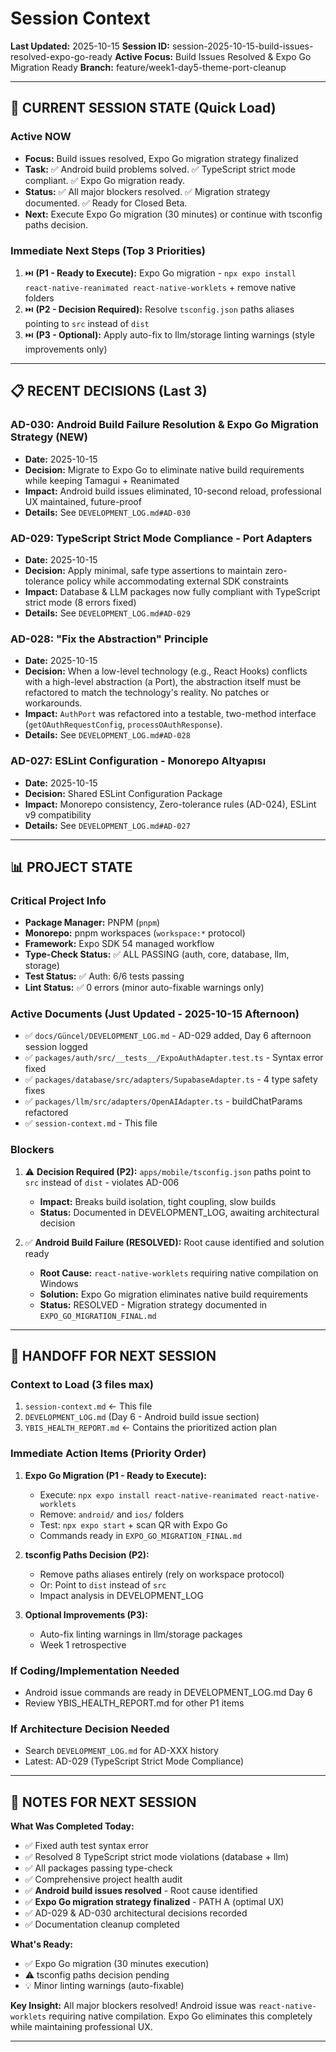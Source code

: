 # Session Context

**Last Updated:** 2025-10-15
**Session ID:** session-2025-10-15-build-issues-resolved-expo-go-ready
**Active Focus:** Build Issues Resolved & Expo Go Migration Ready
**Branch:** feature/week1-day5-theme-port-cleanup

---

## 🎯 CURRENT SESSION STATE (Quick Load)

### Active NOW
- **Focus:** Build issues resolved, Expo Go migration strategy finalized
- **Task:** ✅ Android build problems solved. ✅ TypeScript strict mode compliant. ✅ Expo Go migration ready.
- **Status:** ✅ All major blockers resolved. ✅ Migration strategy documented. ✅ Ready for Closed Beta.
- **Next:** Execute Expo Go migration (30 minutes) or continue with tsconfig paths decision.

### Immediate Next Steps (Top 3 Priorities)
1. ⏭️ **(P1 - Ready to Execute):** Expo Go migration - `npx expo install react-native-reanimated react-native-worklets` + remove native folders
2. ⏭️ **(P2 - Decision Required):** Resolve `tsconfig.json` paths aliases pointing to `src` instead of `dist`
3. ⏭️ **(P3 - Optional):** Apply auto-fix to llm/storage linting warnings (style improvements only)

---

## 📋 RECENT DECISIONS (Last 3)

### AD-030: Android Build Failure Resolution & Expo Go Migration Strategy (NEW)
- **Date:** 2025-10-15
- **Decision:** Migrate to Expo Go to eliminate native build requirements while keeping Tamagui + Reanimated
- **Impact:** Android build issues eliminated, 10-second reload, professional UX maintained, future-proof
- **Details:** See `DEVELOPMENT_LOG.md#AD-030`

### AD-029: TypeScript Strict Mode Compliance - Port Adapters
- **Date:** 2025-10-15
- **Decision:** Apply minimal, safe type assertions to maintain zero-tolerance policy while accommodating external SDK constraints
- **Impact:** Database & LLM packages now fully compliant with TypeScript strict mode (8 errors fixed)
- **Details:** See `DEVELOPMENT_LOG.md#AD-029`

### AD-028: "Fix the Abstraction" Principle
- **Date:** 2025-10-15
- **Decision:** When a low-level technology (e.g., React Hooks) conflicts with a high-level abstraction (a Port), the abstraction itself must be refactored to match the technology's reality. No patches or workarounds.
- **Impact:** `AuthPort` was refactored into a testable, two-method interface (`getOAuthRequestConfig`, `processOAuthResponse`).
- **Details:** See `DEVELOPMENT_LOG.md#AD-028`

### AD-027: ESLint Configuration - Monorepo Altyapısı
- **Date:** 2025-10-15
- **Decision:** Shared ESLint Configuration Package
- **Impact:** Monorepo consistency, Zero-tolerance rules (AD-024), ESLint v9 compatibility
- **Details:** See `DEVELOPMENT_LOG.md#AD-027`

---

## 📊 PROJECT STATE

### Critical Project Info
- **Package Manager:** PNPM (`pnpm`)
- **Monorepo:** pnpm workspaces (`workspace:*` protocol)
- **Framework:** Expo SDK 54 managed workflow
- **Type-Check Status:** ✅ ALL PASSING (auth, core, database, llm, storage)
- **Test Status:** ✅ Auth: 6/6 tests passing
- **Lint Status:** ✅ 0 errors (minor auto-fixable warnings only)

### Active Documents (Just Updated - 2025-10-15 Afternoon)
- ✅ `docs/Güncel/DEVELOPMENT_LOG.md` - AD-029 added, Day 6 afternoon session logged
- ✅ `packages/auth/src/__tests__/ExpoAuthAdapter.test.ts` - Syntax error fixed
- ✅ `packages/database/src/adapters/SupabaseAdapter.ts` - 4 type safety fixes
- ✅ `packages/llm/src/adapters/OpenAIAdapter.ts` - buildChatParams refactored
- ✅ `session-context.md` - This file

### Blockers
1. ⚠️ **Decision Required (P2):** `apps/mobile/tsconfig.json` paths point to `src` instead of `dist` - violates AD-006
   - **Impact:** Breaks build isolation, tight coupling, slow builds
   - **Status:** Documented in DEVELOPMENT_LOG, awaiting architectural decision

2. ✅ **Android Build Failure (RESOLVED):** Root cause identified and solution ready
   - **Root Cause:** `react-native-worklets` requiring native compilation on Windows
   - **Solution:** Expo Go migration eliminates native build requirements
   - **Status:** RESOLVED - Migration strategy documented in `EXPO_GO_MIGRATION_FINAL.md`

---

## 🔄 HANDOFF FOR NEXT SESSION

### Context to Load (3 files max)
1. `session-context.md` ← This file
2. `DEVELOPMENT_LOG.md` (Day 6 - Android build issue section)
3. `YBIS_HEALTH_REPORT.md` ← Contains the prioritized action plan

### Immediate Action Items (Priority Order)
1. **Expo Go Migration (P1 - Ready to Execute):**
   - Execute: `npx expo install react-native-reanimated react-native-worklets`
   - Remove: `android/` and `ios/` folders
   - Test: `npx expo start` + scan QR with Expo Go
   - Commands ready in `EXPO_GO_MIGRATION_FINAL.md`

2. **tsconfig Paths Decision (P2):**
   - Remove paths aliases entirely (rely on workspace protocol)
   - Or: Point to `dist` instead of `src`
   - Impact analysis in DEVELOPMENT_LOG

3. **Optional Improvements (P3):**
   - Auto-fix linting warnings in llm/storage packages
   - Week 1 retrospective

### If Coding/Implementation Needed
- Android issue commands are ready in DEVELOPMENT_LOG.md Day 6
- Review YBIS_HEALTH_REPORT.md for other P1 items

### If Architecture Decision Needed
- Search `DEVELOPMENT_LOG.md` for AD-XXX history
- Latest: AD-029 (TypeScript Strict Mode Compliance)

---

## 📝 NOTES FOR NEXT SESSION

**What Was Completed Today:**
- ✅ Fixed auth test syntax error
- ✅ Resolved 8 TypeScript strict mode violations (database + llm)
- ✅ All packages passing type-check
- ✅ Comprehensive project health audit
- ✅ **Android build issues resolved** - Root cause identified
- ✅ **Expo Go migration strategy finalized** - PATH A (optimal UX)
- ✅ AD-029 & AD-030 architectural decisions recorded
- ✅ Documentation cleanup completed

**What's Ready:**
- ✅ Expo Go migration (30 minutes execution)
- ⚠️ tsconfig paths decision pending
- 💡 Minor linting warnings (auto-fixable)

**Key Insight:** All major blockers resolved! Android issue was `react-native-worklets` requiring native compilation. Expo Go eliminates this completely while maintaining professional UX.

---